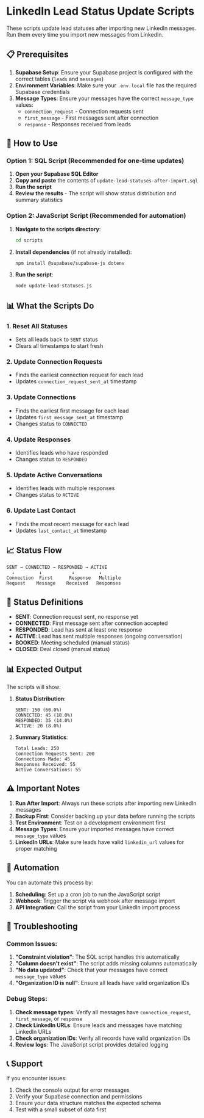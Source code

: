 # LinkedIn Lead Status Update Scripts

These scripts update lead statuses after importing new LinkedIn messages. Run them every time you import new messages from LinkedIn.

## 📋 Prerequisites

1. **Supabase Setup**: Ensure your Supabase project is configured with the correct tables (`leads` and `messages`)
2. **Environment Variables**: Make sure your `.env.local` file has the required Supabase credentials
3. **Message Types**: Ensure your messages have the correct `message_type` values:
   - `connection_request` - Connection requests sent
   - `first_message` - First messages sent after connection
   - `response` - Responses received from leads

## 🚀 How to Use

### Option 1: SQL Script (Recommended for one-time updates)

1. **Open your Supabase SQL Editor**
2. **Copy and paste** the contents of `update-lead-statuses-after-import.sql`
3. **Run the script**
4. **Review the results** - The script will show status distribution and summary statistics

### Option 2: JavaScript Script (Recommended for automation)

1. **Navigate to the scripts directory**:
   ```bash
   cd scripts
   ```

2. **Install dependencies** (if not already installed):
   ```bash
   npm install @supabase/supabase-js dotenv
   ```

3. **Run the script**:
   ```bash
   node update-lead-statuses.js
   ```

## 📊 What the Scripts Do

### 1. **Reset All Statuses**
- Sets all leads back to `SENT` status
- Clears all timestamps to start fresh

### 2. **Update Connection Requests**
- Finds the earliest connection request for each lead
- Updates `connection_request_sent_at` timestamp

### 3. **Update Connections**
- Finds the earliest first message for each lead
- Updates `first_message_sent_at` timestamp
- Changes status to `CONNECTED`

### 4. **Update Responses**
- Identifies leads who have responded
- Changes status to `RESPONDED`

### 5. **Update Active Conversations**
- Identifies leads with multiple responses
- Changes status to `ACTIVE`

### 6. **Update Last Contact**
- Finds the most recent message for each lead
- Updates `last_contact_at` timestamp

## 📈 Status Flow

```
SENT → CONNECTED → RESPONDED → ACTIVE
  ↓         ↓           ↓         ↓
Connection  First      Response   Multiple
Request    Message    Received   Responses
```

## 🔧 Status Definitions

- **SENT**: Connection request sent, no response yet
- **CONNECTED**: First message sent after connection accepted
- **RESPONDED**: Lead has sent at least one response
- **ACTIVE**: Lead has sent multiple responses (ongoing conversation)
- **BOOKED**: Meeting scheduled (manual status)
- **CLOSED**: Deal closed (manual status)

## 📊 Expected Output

The scripts will show:

1. **Status Distribution**:
   ```
   SENT: 150 (60.0%)
   CONNECTED: 45 (18.0%)
   RESPONDED: 35 (14.0%)
   ACTIVE: 20 (8.0%)
   ```

2. **Summary Statistics**:
   ```
   Total Leads: 250
   Connection Requests Sent: 200
   Connections Made: 45
   Responses Received: 55
   Active Conversations: 55
   ```

## ⚠️ Important Notes

1. **Run After Import**: Always run these scripts after importing new LinkedIn messages
2. **Backup First**: Consider backing up your data before running the scripts
3. **Test Environment**: Test on a development environment first
4. **Message Types**: Ensure your imported messages have correct `message_type` values
5. **LinkedIn URLs**: Make sure leads have valid `linkedin_url` values for proper matching

## 🔄 Automation

You can automate this process by:

1. **Scheduling**: Set up a cron job to run the JavaScript script
2. **Webhook**: Trigger the script via webhook after message import
3. **API Integration**: Call the script from your LinkedIn import process

## 🐛 Troubleshooting

### Common Issues:

1. **"Constraint violation"**: The SQL script handles this automatically
2. **"Column doesn't exist"**: The script adds missing columns automatically
3. **"No data updated"**: Check that your messages have correct `message_type` values
4. **"Organization ID is null"**: Ensure all leads have valid organization IDs

### Debug Steps:

1. **Check message types**: Verify all messages have `connection_request`, `first_message`, or `response`
2. **Check LinkedIn URLs**: Ensure leads and messages have matching LinkedIn URLs
3. **Check organization IDs**: Verify all records have valid organization IDs
4. **Review logs**: The JavaScript script provides detailed logging

## 📞 Support

If you encounter issues:

1. Check the console output for error messages
2. Verify your Supabase connection and permissions
3. Ensure your data structure matches the expected schema
4. Test with a small subset of data first 